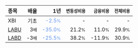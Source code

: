 | **종목** | **배율** | **1년** | **<small>변동성비용</small>** | **<small>금융비용</small>** | **<small>전체비용</small>** |
| :------- | -------: | ------: | --------------: | ------------: | ------------: |
| XBI | 기초 | <span style="color: cornflowerblue">-2.5<small>%</small></span> | - | - | - |
| [LABU](/labu/) | 3<small>배</small> | <span style="color: cornflowerblue">-35.0<small>%</small></span> | 21.2<small>%</small> | 11.0<small>%</small> | 29.9<small>%</small> |
| [LABD](/labd/) | -3<small>배</small> | <span style="color: cornflowerblue">-25.5<small>%</small></span> | 38.2<small>%</small> | -11.9<small>%</small> | 30.9<small>%</small> |